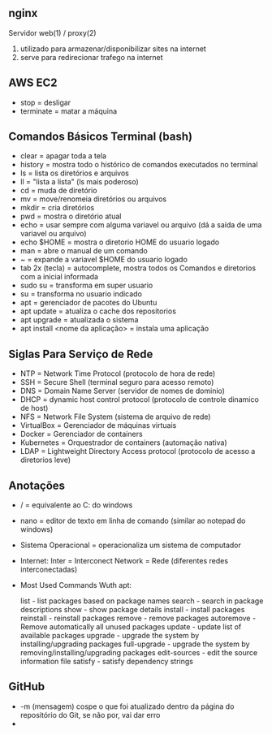 ## nginx

Servidor web(1) / proxy(2) 

1. utilizado para armazenar/disponibilizar sites na internet 
2. serve para redirecionar trafego na internet 

## AWS EC2

- stop = desligar
- terminate = matar a máquina 

## Comandos Básicos Terminal (bash)

- clear = apagar toda a tela 
- history = mostra todo o histórico de comandos executados no terminal 
- ls = lista os diretórios e arquivos 
- ll = "lista a lista" (ls mais poderoso)
- cd = muda de diretório
- mv = move/renomeia diretórios ou arquivos
- mkdir = cria diretórios 
- pwd = mostra o diretório atual
- echo = usar sempre com alguma variavel ou arquivo (dá a saída de uma variavel ou arquivo)
- echo $HOME = mostra o diretorio HOME do usuario logado
- man = abre o manual de um comando 
- ~ = expande a variavel $HOME do usuario logado
- tab 2x (tecla) = autocomplete, mostra todos os Comandos e diretorios com a inicial informada
- sudo su = transforma em super usuario 
- su <nomedousuario> = transforma no usuario indicado
- apt = gerenciador de pacotes do Ubuntu 
- apt update = atualiza o cache dos repositorios
- apt upgrade = atualizada o sistema
- apt install <nome da aplicação> = instala uma aplicação

## Siglas Para Serviço de Rede

- NTP = Network Time Protocol (protocolo de hora de rede)
- SSH = Secure Shell (terminal seguro para acesso remoto)
- DNS = Domain Name Server (servidor de nomes de dominio) 
- DHCP = dynamic host control protocol (protocolo de controle dinamico de host)
- NFS = Network File System (sistema de arquivo de rede)
- VirtualBox = Gerenciador de máquinas virtuais 
- Docker = Gerenciador de containers 
- Kubernetes = Orquestrador de containers (automação nativa)
- LDAP = Lightweight Directory Access protocol (protocolo de acesso a diretorios leve)  

## Anotações

- / = equivalente ao C: do windows 
- nano = editor de texto em linha de comando (similar ao notepad do windows)
- Sistema Operacional =  operacionaliza um sistema de computador
- Internet: Inter = Interconect Network = Rede (diferentes redes interconectadas)  


- Most Used Commands Wuth apt:

  list - list packages based on package names
  search - search in package descriptions
  show - show package details
  install - install packages
  reinstall - reinstall packages
  remove - remove packages
  autoremove - Remove automatically all unused packages
  update - update list of available packages
  upgrade - upgrade the system by installing/upgrading packages
  full-upgrade - upgrade the system by removing/installing/upgrading packages
  edit-sources - edit the source information file
  satisfy - satisfy dependency strings

 ## GitHub
- -m (mensagem) cospe o que foi atualizado dentro da página do repositório do Git, se não por, vai dar erro
- 
